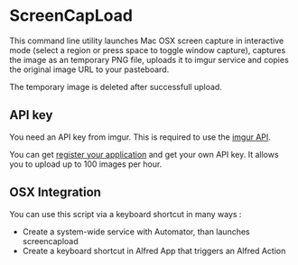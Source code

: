 # ScreenCapLoad

This command line utility launches Mac OSX screen capture in interactive
mode (select a region or press space to toggle window capture), captures
the image as an temporary PNG file, uploads it to imgur service and copies
the original image URL to your pasteboard.

The temporary image is deleted after successfull upload.

## API key

You need an API key from imgur. This is required to use the
[imgur API](http://api.imgur.com/resources_auth).

You can get [register your application](http://imgur.com/register/api_anon)
and get your own API key. It allows you to upload up to 100 images per hour.

## OSX Integration

You can use this script via a keyboard shortcut in many ways :

- Create a system-wide service with Automator, than launches screencapload
- Create a keyboard shortcut in Alfred App that triggers an Alfred Action